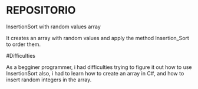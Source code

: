 # REPOSITORIO
InsertionSort with random values array

It creates an array with random values and apply the method Insertion_Sort to order them.

#Difficulties

As a begginer programmer, i had difficulties trying to figure it out how to use InsertionSort
also, i had to learn how to create an array in C#, and how to insert random integers in the array.
